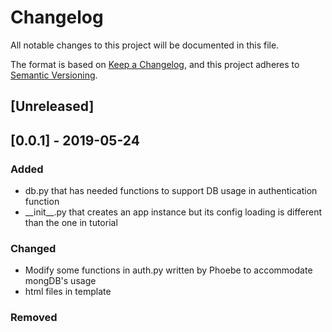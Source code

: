 # Changelog
All notable changes to this project will be documented in this file.

The format is based on [Keep a Changelog](https://keepachangelog.com/en/1.0.0/),
and this project adheres to [Semantic Versioning](https://semver.org/spec/v2.0.0.html).

## [Unreleased]


## [0.0.1] - 2019-05-24
### Added
- db.py that has needed functions to support DB usage in authentication function
- \_\_init\_\_.py that creates an app instance but its config loading is different than the one in tutorial

### Changed
- Modify some functions in auth.py written by Phoebe to accommodate mongDB's usage
- html files in template

### Removed

